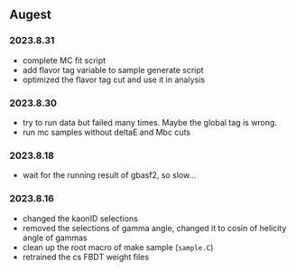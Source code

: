 
## Augest

### 2023.8.31
- complete MC fit script
- add flavor tag variable to sample generate script
- optimized the flavor tag cut and use it in analysis

### 2023.8.30
- try to run data but failed many times. Maybe the global tag is wrong.
- run mc samples without deltaE and Mbc cuts

### 2023.8.18

- wait for the running result of gbasf2, so slow...

### 2023.8.16
- changed the kaonID selections
- removed the selections of gamma angle, changed it to cosin of helicity angle of gammas
- clean up the root macro of make sample (`sample.C`)
- retrained the cs FBDT weight files